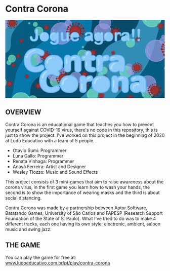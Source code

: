 # Contra Corona

![Screenshot 1](img/logo.png)

OVERVIEW
--------------------------------------------------
Contra Corona is an educational game that teaches you how to prevent yourself against COVID-19 virus, there's no code in this repository, this is just to show the project.
I've worked on this project in the beginning of 2020 at Ludo Educativo with a team of 5 people. 
- Otávio Sumi:    Programmer
- Luna Gallo:     Programmer
- Renata Vinhaga: Programmer
- Anayã Ferreira:  Artist and Designer
- Wesley Tiozzo:  Music and Sound Effects

This project consists of 3 mini-games that aim to raise awareness about the corona virus, in the first game you learn how to wash your hands, the second is to show the importance of wearing masks and the third is about social distancing.

Contra Corona was made by a partnership between Aptor Software, Batatando Games, University of São Carlos and FAPESP (Research Support Foundation of the State of S. Paulo).
What I've tried to do was to make 4 different tracks, each one having its own style: electronic, ambient, saloon music and swing jazz.

THE GAME
--------------------------------------------------
You can play the game for free at: www.ludoeducativo.com.br/pt/play/contra-corona


